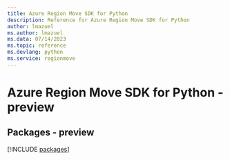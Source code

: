 ```yaml
---
title: Azure Region Move SDK for Python
description: Reference for Azure Region Move SDK for Python
author: lmazuel
ms.author: lmazuel
ms.data: 07/14/2023
ms.topic: reference
ms.devlang: python
ms.service: regionmove
---
```

# Azure Region Move SDK for Python - preview
## Packages - preview
[!INCLUDE [packages](region-move-index.md)]